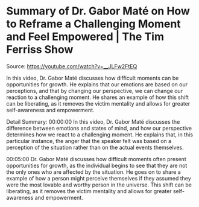 # Summary of Dr. Gabor Maté on How to Reframe a Challenging Moment and Feel Empowered | The Tim Ferriss Show

Source: https://youtube.com/watch?v=__JLFw2FtEQ

In this video, Dr. Gabor Maté discusses how difficult moments can be opportunities for growth. He explains that our emotions are based on our perceptions, and that by changing our perspective, we can change our reaction to a challenging moment. He shares an example of how this shift can be liberating, as it removes the victim mentality and allows for greater self-awareness and empowerment.

Detail Summary: 
00:00:00
In this video, Dr. Gabor Maté discusses the difference between emotions and states of mind, and how our perspective determines how we react to a challenging moment. He explains that, in this particular instance, the anger that the speaker felt was based on a perception of the situation rather than on the actual events themselves.

00:05:00
Dr. Gabor Maté discusses how difficult moments often present opportunities for growth, as the individual begins to see that they are not the only ones who are affected by the situation. He goes on to share a example of how a person might perceive themselves if they assumed they were the most lovable and worthy person in the universe. This shift can be liberating, as it removes the victim mentality and allows for greater self-awareness and empowerment.

